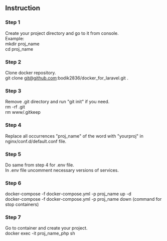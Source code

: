 ## Instruction

### Step 1

Create your project directory and go to it from console. \
Example: \
mkdir proj_name \
cd proj_name

### Step 2

Clone docker repository. \
git clone git@github.com:bodik2836/docker_for_laravel.git .

### Step 3

Remove .git directory and run "git init" if you need. \
rm -rf .git \
rm www/.gitkeep

### Step 4

Replace all occurrences "proj_name" of the word with "yourproj" in nginx/conf.d/default.conf file.

### Step 5

Do same from step 4 for .env file. \
In .env file uncomment necessary versions of services.

### Step 6

docker-compose -f docker-compose.yml -p proj_name up -d \
docker-compose -f docker-compose.yml -p proj_name down (command for stop containers)

### Step 7

Go to container and create your project. \
docker exec -it proj_name_php sh
